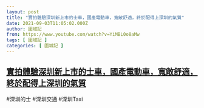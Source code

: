 ```yaml
---
layout: post
title: "實拍體驗深圳新上市的士車，國產電動車，寬敞舒適，終於配得上深圳的氣質"
date: 2021-09-03T11:05:02.000Z
author: 圍城記
from: https://www.youtube.com/watch?v=YiMBL0o8aMw
tags: [ 圍城記 ]
categories: [ 圍城記 ]
---
```

<!--1630667102000-->
[實拍體驗深圳新上市的士車，國產電動車，寬敞舒適，終於配得上深圳的氣質](https://www.youtube.com/watch?v=YiMBL0o8aMw)
------

<div>
#深圳的士 #深圳交通 #深圳Taxi
</div>
